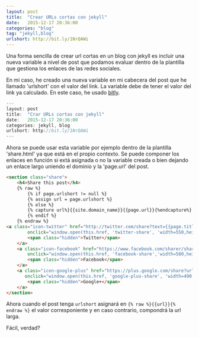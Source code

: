 ```yaml
---
layout: post
title:  "Crear URLs cortas con jekyll"
date:   2015-12-17 20:36:00
categories: "blog"
tag: "jekyll,blog"
urlshort: http://bit.ly/1NrQAWi
---
```

Una forma sencilla de crear url cortas en un blog con jekyll es incluir una nueva variable a nivel de post que podamos evaluar dentro de la plantilla que gestiona los enlaces de las redes sociales. 

En mi caso, he creado una nueva variable en mi cabecera del post que he llamado 'urlshort' con el valor del link. La variable debe de tener el valor del link ya calculado. En este caso, he usado [bitly](https://bitly.com/).

```javascript
---
layout: post
title:  "Crar URLs cortas con jekyll"
date:   2015-12-17 20:36:00
categories: jekyll, blog
urlshort: http://bit.ly/1NrQAWi
---
```

Ahora se puede usar esta variable por ejemplo dentro de la plantilla 'share.html' ya que está en el propio contexto. Se puede componer los enlaces en función si extá asignada o no la variable creada o bien dejando un enlace largo uniendo el dominio y la 'page.url' del post.


```html
<section class="share">
    <h4>Share this post</h4>
    {% raw %}
        {% if page.urlshort != null %}
        {% assign url = page.urlshort %}
        {% else %}    
        {% capture url%}{{site.domain_name}}{{page.url}}{%endcapture%}        
        {% endif %}
    {% endraw %} 
<a class="icon-twitter" href="http://twitter.com/share?text={{page.title}}&amp;url={% raw %}{{url}}{% endraw %}"
        onclick="window.open(this.href, 'twitter-share', 'width=550,height=235');return false;">
        <span class="hidden">Twitter</span>
    </a>
    <a class="icon-facebook" href="https://www.facebook.com/sharer/sharer.php?u={% raw %}{{url}}{% endraw %}"
        onclick="window.open(this.href, 'facebook-share','width=580,height=296');return false;">
        <span class="hidden">Facebook</span>
    </a>
    <a class="icon-google-plus" href="https://plus.google.com/share?url={% raw %}{{url}}{% endraw %}"
       onclick="window.open(this.href, 'google-plus-share', 'width=490,height=530');return false;">
        <span class="hidden">Google+</span>
    </a>
</section>
```

Ahora cuando el post tenga `urlshort` asignará en `{% raw %}{{url}}{% endraw %}` el valor corresponiente y en caso contrario, compondrá la url larga.

Fácil, verdad?
